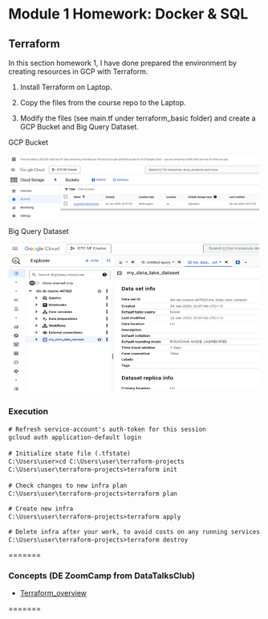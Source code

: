 # Module 1 Homework: Docker & SQL

## Terraform

In this section homework 1, I have done prepared the environment by creating resources in GCP with Terraform.

1. Install Terraform on Laptop. 

2. Copy the files from the course repo to the Laptop.

3. Modify the files (see main.tf under terraform_basic folder) and create a GCP Bucket and Big Query Dataset.

GCP Bucket

   <img src="images/gcp_bucket.png" alt="GCP Bucket" width="500">
   
   
Big Query Dataset

   <img src="images/big_query_dataset.png" alt="Big Query Dataset" width="500" height="300">

### Execution

```shell
# Refresh service-account's auth-token for this session
gcloud auth application-default login

# Initialize state file (.tfstate)
C:\Users\user>cd C:\Users\user\terraform-projects
C:\Users\user\terraform-projects>terraform init

# Check changes to new infra plan
C:\Users\user\terraform-projects>terraform plan
```

```shell
# Create new infra
C:\Users\user\terraform-projects>terraform apply
```

```shell
# Delete infra after your work, to avoid costs on any running services
C:\Users\user\terraform-projects>terraform destroy
```


=======
### Concepts (DE ZoomCamp from DataTalksClub)
* [Terraform_overview](../1_terraform_overview.md)

=======

